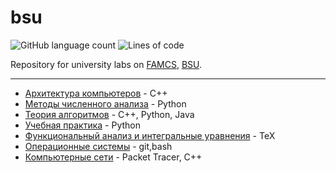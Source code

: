 # bsu

<p>
  <img alt="GitHub language count" src="https://img.shields.io/github/languages/count/pischule/bsu">
  <img alt="Lines of code" src="https://img.shields.io/tokei/lines/github/pischule/bsu">
</p>

Repository for university labs on [FAMCS](http://fpmi.bsu.by/), [BSU](https://bsu.by/).

---

- [Архитектура компьютеров](АК/) - C++
- [Методы численного анализа](МЧА/) - Python
- [Теория алгоритмов](ТА/) - С++, Python, Java
- [Учебная практика](УП/) - Python
- [Функциональный анализ и интегральные уравнения](ФАиИУ/) - TeX
- [Операционные системы](ОС/) - git,bash
- [Компьютерные сети](КС/) - Packet Tracer, C++

